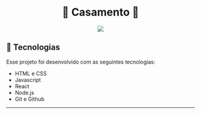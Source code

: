 <h1 align="center">🌼 Casamento 🌼</h1>

<p align="center"> <img src="./preview/preview.gif"> </p>

## 🚀 Tecnologias

Esse projeto foi desenvolvido com as seguintes tecnologias:

- HTML e CSS
- Javascript
- React
- Node.js
- Git e Github

---
